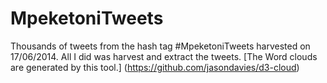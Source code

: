 MpeketoniTweets
===============

Thousands of tweets from the hash tag #MpeketoniTweets harvested on 17/06/2014.
All I did was harvest and extract the tweets. [The Word clouds are generated by this tool.] (https://github.com/jasondavies/d3-cloud)